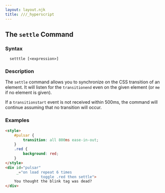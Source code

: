 ```yaml
---
layout: layout.njk
title: ///_hyperscript
---
```


## The `settle` Command

### Syntax

```ebnf
  setttle [<expression>]
```

### Description

The `settle` command allows you to synchronize on the CSS transition of an element.  It will listen for the
`transitionend` even on the given element (or `me` if no element is given).

If a `transitionstart` event is not received within 500ms, the command will continue assuming that no
transition will occur.

### Examples

```html
<style>
    #pulsar {
        transition: all 800ms ease-in-out;
    }
    .red {
        background: red;
    }
</style>
<div id="pulsar"
     _="on load repeat 6 times 
                toggle .red then settle">
    You thought the blink tag was dead?
</div>
```
